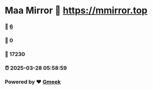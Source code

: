 # Maa Mirror :link: https://mmirror.top 
### :page_facing_up: [6](https://mmirror.top/tag.html) 
### :speech_balloon: 0 
### :hibiscus: 17230 
### :alarm_clock: 2025-03-28 05:58:59 
### Powered by :heart: [Gmeek](https://github.com/Meekdai/Gmeek)
